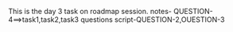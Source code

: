 This is the day 3 task on roadmap session.
notes- QUESTION-4==>task1,task2,task3 questions
script-QUESTION-2,OUESTION-3
